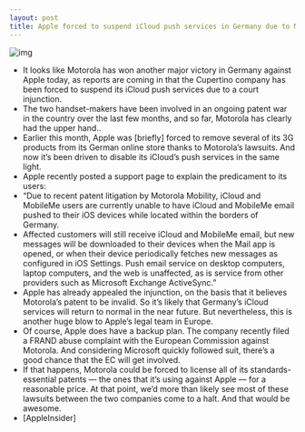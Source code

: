 ```yaml
---
layout: post
title: Apple forced to suspend iCloud push services in Germany due to Motorola lawsuit
---
```

![img](http://media.idownloadblog.com/wp-content/uploads/2012/02/icloud.jpg)
* It looks like Motorola has won another major victory in Germany against Apple today, as reports are coming in that the Cupertino company has been forced to suspend its iCloud push services due to a court injunction.
* The two handset-makers have been involved in an ongoing patent war in the country over the last few months, and so far, Motorola has clearly had the upper hand..
* Earlier this month, Apple was [briefly] forced to remove several of its 3G products from its German online store thanks to Motorola’s lawsuits. And now it’s been driven to disable its iCloud’s push services in the same light.
* Apple recently posted a support page to explain the predicament to its users:
* “Due to recent patent litigation by Motorola Mobility, iCloud and MobileMe users are currently unable to have iCloud and MobileMe email pushed to their iOS devices while located within the borders of Germany.
* Affected customers will still receive iCloud and MobileMe email, but new messages will be downloaded to their devices when the Mail app is opened, or when their device periodically fetches new messages as configured in iOS Settings. Push email service on desktop computers, laptop computers, and the web is unaffected, as is service from other providers such as Microsoft Exchange ActiveSync.”
* Apple has already appealed the injunction, on the basis that it believes Motorola’s patent to be invalid. So it’s likely that Germany’s iCloud services will return to normal in the near future. But nevertheless, this is another huge blow to Apple’s legal team in Europe.
* Of course, Apple does have a backup plan. The company recently filed a FRAND abuse complaint with the European Commission against Motorola. And considering Microsoft quickly followed suit, there’s a good chance that the EC will get involved.
* If that happens, Motorola could be forced to license all of its standards-essential patents — the ones that it’s using against Apple — for a reasonable price. At that point, we’d more than likely see most of these lawsuits between the two companies come to a halt. And that would be awesome.
* [AppleInsider]

